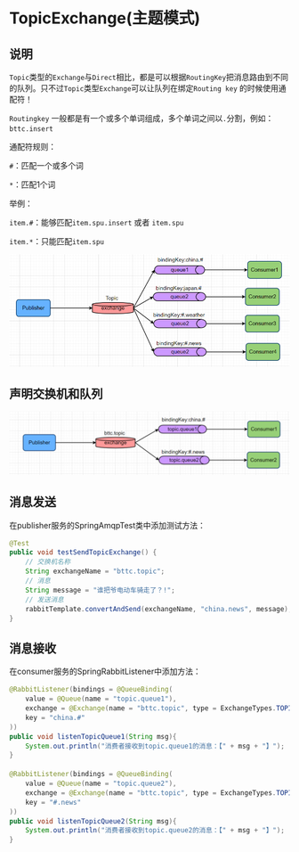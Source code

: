 # TopicExchange(主题模式)

## 说明

`Topic`类型的`Exchange`与`Direct`相比，都是可以根据`RoutingKey`把消息路由到不同的队列。只不过`Topic`类型`Exchange`可以让队列在绑定`Routing key` 的时候使用通配符！

`Routingkey` 一般都是有一个或多个单词组成，多个单词之间以`.`分割，例如： `bttc.insert`

 通配符规则：

`#`：匹配一个或多个词

`*`：匹配1个词

举例：

`item.#`：能够匹配`item.spu.insert` 或者 `item.spu`

`item.*`：只能匹配`item.spu`

![image-20220211211201756](https://github.com/BlackMe2327/cloudimages27/blob/main/img/image-20220211211201756.png?raw=true)

## 声明交换机和队列

![image-20220211211216377](https://github.com/BlackMe2327/cloudimages27/blob/main/img/image-20220211211216377.png?raw=true)

## 消息发送

在publisher服务的SpringAmqpTest类中添加测试方法：

```java
@Test
public void testSendTopicExchange() {
    // 交换机名称
    String exchangeName = "bttc.topic";
    // 消息
    String message = "谁把爷电动车骑走了？!";
    // 发送消息
    rabbitTemplate.convertAndSend(exchangeName, "china.news", message);
}
```

## 消息接收

在consumer服务的SpringRabbitListener中添加方法：

```java
@RabbitListener(bindings = @QueueBinding(
    value = @Queue(name = "topic.queue1"),
    exchange = @Exchange(name = "bttc.topic", type = ExchangeTypes.TOPIC),
    key = "china.#"
))
public void listenTopicQueue1(String msg){
    System.out.println("消费者接收到topic.queue1的消息：【" + msg + "】");
}

@RabbitListener(bindings = @QueueBinding(
    value = @Queue(name = "topic.queue2"),
    exchange = @Exchange(name = "bttc.topic", type = ExchangeTypes.TOPIC),
    key = "#.news"
))
public void listenTopicQueue2(String msg){
    System.out.println("消费者接收到topic.queue2的消息：【" + msg + "】");
}
```

